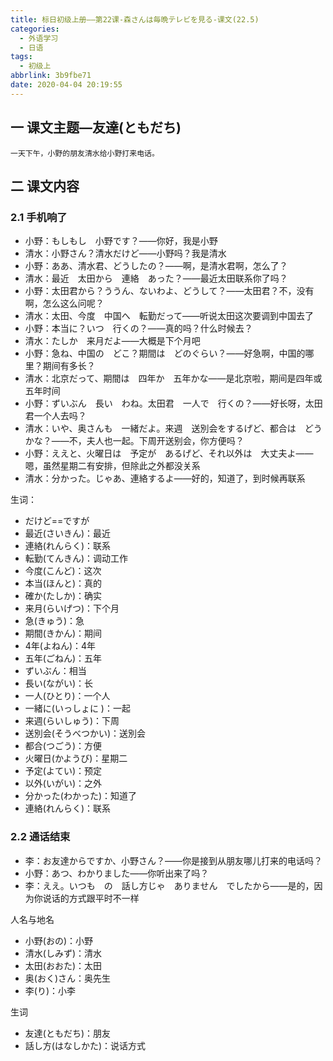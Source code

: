 ```yaml
---
title: 标日初级上册——第22课-森さんは毎晩テレビを見る-课文(22.5)
categories:
  - 外语学习
  - 日语
tags:
  - 初级上
abbrlink: 3b9fbe71
date: 2020-04-04 20:19:55
---
```

## 一 课文主题—友達(ともだち)

```
一天下午，小野的朋友清水给小野打来电话。
```

<!--more-->

## 二 课文内容　　

### 2.1 手机响了

* 小野：もしもし　小野です？——你好，我是小野
* 清水：小野さん？清水だけど——小野吗？我是清水
* 小野：ああ、清水君、どうしたの？——啊，是清水君啊，怎么了？
* 清水：最近　太田から　連絡　あった？——最近太田联系你了吗？
* 小野：太田君から？ううん、ないわよ、どうして？——太田君？不，没有啊，怎么这么问呢？
* 清水：太田、今度　中国へ　転勤だって——听说太田这次要调到中国去了
* 小野：本当に？いつ　行くの？——真的吗？什么时候去？
* 清水：たしか　来月だよ——大概是下个月吧
* 小野：急ね、中国の　どこ？期間は　どのぐらい？——好急啊，中国的哪里？期间有多长？
* 清水：北京だって、期間は　四年か　五年かな——是北京啦，期间是四年或五年时间
* 小野：ずいぶん　長い　わね。太田君　一人で　行くの？——好长呀，太田君一个人去吗？
* 清水：いや、奥さんも　一緒だよ。来週　送別会をするげど、都合は　どうかな？——不，夫人也一起。下周开送别会，你方便吗？
* 小野：ええと、火曜日は　予定が　あるげど、それ以外は　大丈夫よ——嗯，虽然星期二有安排，但除此之外都没关系
* 清水：分かった。じゃあ、連絡するよ——好的，知道了，到时候再联系

生词：

* だけど==ですが
* 最近(さいきん)：最近
* 連絡(れんらく)：联系
* 転勤(てんきん)：调动工作
* 今度(こんど)：这次
* 本当(ほんと)：真的
* 確か(たしか)：确实
* 来月(らいげつ)：下个月
* 急(きゅう)：急
* 期間(きかん)：期间
* 4年(よねん)：4年
* 五年(ごねん)：五年
* ずいぶん：相当
* 長い(ながい)：长
* 一人(ひとり)：一个人
* 一緒に(いっしょに )：一起
* 来週(らいしゅう)：下周
* 送別会(そうべつかい)：送別会
* 都合(つごう)：方便
* 火曜日(かようび)：星期二
* 予定(よてい)：预定
* 以外(いがい)：之外
* 分かった(わかった)：知道了
* 連絡(れんらく)：联系

### 2.2 通话结束

* 李：お友達からですか、小野さん？——你是接到从朋友哪儿打来的电话吗？
* 小野：あつ、わかりました——你听出来了吗？
* 李：ええ。いつも　の　話し方じゃ　ありません　でしたから——是的，因为你说话的方式跟平时不一样

人名与地名

* 小野(おの)：小野
* 清水(しみず)：清水
* 太田(おおた)：太田
* 奥(おく)さん：奥先生
* 李(り)：小李

生词

* 友達(ともだち)：朋友
* 話し方(はなしかた)：说话方式

